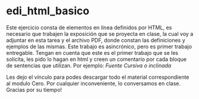 # edi_html_basico
Este ejercicio consta de elementos en línea definidos por HTML, es necesario que trabajen la exposición que se proyecta en clase, la cual voy a adjuntar en esta tarea y el archivo PDF, donde constan las definiciones y ejemplos de las mismas.
Este trabajo es asincrónico, pero es primer trabajo entregable.
Tengan en cuenta que este es el primer trabajo que se les solicita, les pido lo hagan en html y creen un comentario por cada bloque de sentencias que utilizan.
Por ejemplo:
<i> Fuente Cursiva o inclinada</i>
<!-- 'i' se utiliza para brindar el efecto de 'cursiva' a la fuente  -->


Les dejo el vínculo para podes descargar todo el material correspondiente al modulo Cero.
Por cualquier inconveniente, lo conversamos en clase.
Gracias por su tiempo!
